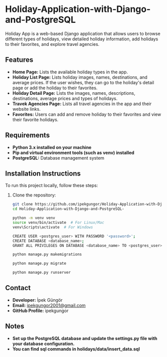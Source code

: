 # Holiday-Application-with-Django-and-PostgreSQL

Holiday App is a web-based Django application that allows users to browse different types of holidays, view detailed holiday information, add holidays to their favorites, and explore travel agencies.

## Features

- **Home Page:** Lists the available holiday types in the app.
- **Holiday List Page:** Lists holiday images, names, destinations, and average prices. If the user wishes, they can go to the holiday's detail page or add the holiday to their favorites.
- **Holiday Detail Page:** Lists the images, names, descriptions, destinations, average prices and types of holidays.
- **Travek Agencies Page:** Lists all travel agencies in the app and their website links.
- **Favorites:** Users can add and remove holiday to their favorites and view their favorite holidays.

## Requirements

- **Python 3.x installed on your machine**
- **Pip and virtual environment tools (such as venv) installed**
- **PostgreSQL:** Database management system

## Installation Instructions

To run this project locally, follow these steps:

1. Clone the repository:
   ```bash
   git clone https://github.com/ipekgungor/Holiday-Application-with-Django-and-PostgreSQL-.git
   cd Holiday-Application-with-Django-and-PostgreSQL-
   
   python -m venv venv
   source venv/bin/activate  # For Linux/Mac
   venv\Scripts\activate  # For Windows

   CREATE USER <postgres_user> WITH PASSWORD '<password>';
   CREATE DATABASE <database_name>;
   GRANT ALL PRIVILEGES ON DATABASE <database_name> TO <postgres_user>;
   
   python manage.py makemigrations

   python manage.py migrate
   
   python manage.py runserver


## Contact
- **Developer:** İpek Güngör
- **Email:** ipekgungor2001@gmail.com
- **GitHub Profile:** ipekgungor

## Notes
- **Set up the PostgreSQL database and update the settings.py file with your database configuration.**
- **You can find sql commands in holidays/data/insert_data.sql** 
